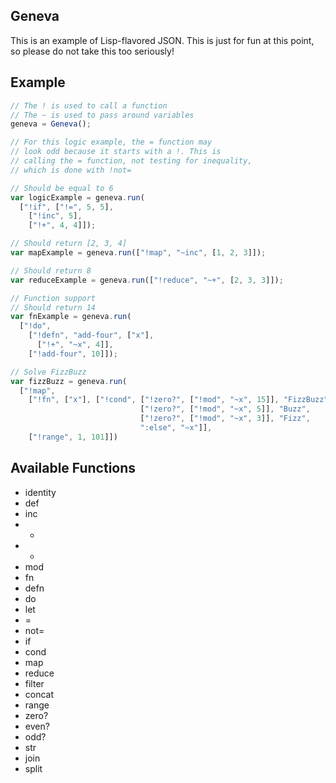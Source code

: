 Geneva
------

This is an example of Lisp-flavored JSON. This is just for fun at this point, so please do not take this too seriously!

## Example

```javascript
// The ! is used to call a function
// The ~ is used to pass around variables
geneva = Geneva();

// For this logic example, the = function may 
// look odd because it starts with a !. This is
// calling the = function, not testing for inequality,
// which is done with !not=

// Should be equal to 6
var logicExample = geneva.run(
  ["!if", ["!=", 5, 5],
    ["!inc", 5],
    ["!+", 4, 4]]);

// Should return [2, 3, 4]
var mapExample = geneva.run(["!map", "~inc", [1, 2, 3]]);

// Should return 8
var reduceExample = geneva.run(["!reduce", "~+", [2, 3, 3]]);

// Function support
// Should return 14
var fnExample = geneva.run(
  ["!do",
    ["!defn", "add-four", ["x"],
      ["!+", "~x", 4]],
    ["!add-four", 10]]);

// Solve FizzBuzz
var fizzBuzz = geneva.run(
  ["!map",
    ["!fn", ["x"], ["!cond", ["!zero?", ["!mod", "~x", 15]], "FizzBuzz",
                             ["!zero?", ["!mod", "~x", 5]], "Buzz",
                             ["!zero?", ["!mod", "~x", 3]], "Fizz",
                             ":else", "~x"]],
    ["!range", 1, 101]])
```

## Available Functions

* identity
* def
* inc
* +
* -
* mod
* fn
* defn
* do
* let
* =
* not=
* if
* cond
* map
* reduce
* filter
* concat
* range
* zero?
* even?
* odd?
* str
* join
* split
